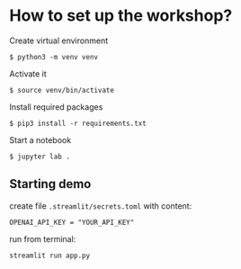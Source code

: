 # How to set up the workshop?

Create virtual environment

```
$ python3 -m venv venv
```

Activate it

```
$ source venv/bin/activate
```

Install required packages

```
$ pip3 install -r requirements.txt
```

Start a notebook

```
$ jupyter lab .
```

## Starting demo

create file `.streamlit/secrets.toml` with content:

```
OPENAI_API_KEY = "YOUR_API_KEY"
```

run from terminal:

```
streamlit run app.py
```
